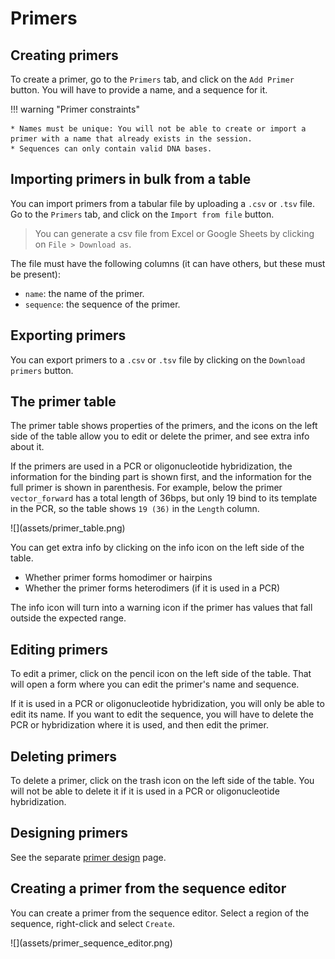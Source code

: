 # Primers

## Creating primers

To create a primer, go to the `Primers` tab, and click on the `Add Primer` button. You will have to provide a name, and a sequence for it.

!!! warning "Primer constraints"

    * Names must be unique: You will not be able to create or import a primer with a name that already exists in the session.
    * Sequences can only contain valid DNA bases.

## Importing primers in bulk from a table

You can import primers from a tabular file by uploading a `.csv` or `.tsv` file. Go to the `Primers` tab, and click on the `Import from file` button.

> You can generate a csv file from Excel or Google Sheets by clicking on `File > Download as`.

The file must have the following columns (it can have others, but these must be present):

* `name`: the name of the primer.
* `sequence`: the sequence of the primer.

## Exporting primers

You can export primers to a `.csv` or `.tsv` file by clicking on the `Download primers` button.

## The primer table

The primer table shows properties of the primers, and the icons on the left side of the table allow you to edit or delete the primer, and see extra info about it.

If the primers are used in a PCR or oligonucleotide hybridization, the information for the binding part is shown first, and the information for the full primer is shown in parenthesis. For example, below the primer `vector_forward` has a total length of 36bps, but only 19 bind to its template in the PCR, so the table shows `19 (36)` in the `Length` column.

<div markdown style="max-width: 700px" class="img-container">
![](assets/primer_table.png)
</div>

You can get extra info by clicking on the info icon on the left side of the table.

* Whether primer forms homodimer or hairpins
* Whether the primer forms heterodimers (if it is used in a PCR)

The info icon will turn into a warning icon if the primer has values that fall outside the expected range.

## Editing primers

To edit a primer, click on the pencil icon on the left side of the table. That will open a form where you can edit the primer's name and sequence.

If it is used in a PCR or oligonucleotide hybridization, you will only be able to edit its name. If you want to edit the sequence, you will have to delete the PCR or hybridization where it is used, and then edit the primer.

## Deleting primers

To delete a primer, click on the trash icon on the left side of the table. You will not be able to delete it if it is used in a PCR or oligonucleotide hybridization.

## Designing primers

See the separate [primer design](./primer_design.md) page.

## Creating a primer from the sequence editor

You can create a primer from the sequence editor. Select a region of the sequence, right-click and select `Create`.

<div markdown style="max-width: 600px" class="img-container">
![](assets/primer_sequence_editor.png)
</div>
